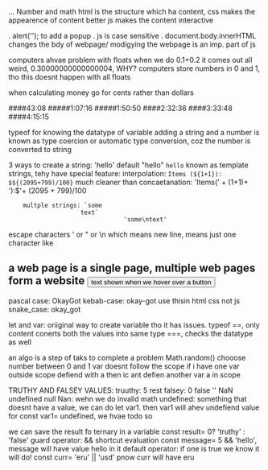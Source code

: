 ... Number and math
html is the structure which ha content,
css makes the appearence of content better
js makes the content interactive

. alert(''); to add a popup
. js is case sensitive
. document.body.innerHTML changes the bdy of webpage/ modigying the webpage is an imp. part of js

computers ahvae  problem with floats when we do 0.1+0.2 it comes out all weird, 0.30000000000000004, WHY? computers store numbers in 0 and 1, tho this doesnt happen with all floats

when calculating money go for cents rather than dollars

####43:08
#####1:07:16
#####1:50:50
####2:32:36
####3:33:48 
####4:15:15

typeof for knowing the datatype of variable
adding a string and a number is known as type coercion or automatic type conversion, coz the number is converted to string

3 ways to create a string:
    'hello' default
    "hello"
    `hello` known as template strings, tehy have special feature:
        interpolation: `Items (${1+1}): $${(2095+799)/100}` much cleaner than concaetanation: 'Items(' + (1+1)+ '):$'+ (2095 + 799)/100

        multple strings: `some
                        text`
                                    'some\ntext'

escape characters \' or \" or \n which means new line, means just one character like

a web page is a single page, multiple web pages form a website
<button title="tooltip"> text shown when we hover over a button
---------

pascal case: OkayGot
kebab-case: okay-got use thisin html css not js
snake_case: okay_got

let and var:
    oriiginal way to create variable tho it has issues.
typeof
==, only content conerts both the values into same type
===, checks the datatype as well

an algo is a step of taks to complete a problem
Math.random() chooose number between 0 and 1
var doesnt follow the scope if i have one var outside scope defiend with a then ic ant defien another var a in scope

TRUTHY AND FALSEY VALUES:
truuthy: 5 rest
falsey: 0 false  '' NaN undefined null
    Nan: wehn we do invalid math
    undefined: something that doesnt have a value,
        we can do let var1. then var1 will ahev undefiend value
        for const var1= undefined, we hvae todo so

we can save the result fo ternary in a variable
    const result= 0? 'truthy' : 'false'
guard operator: && shortcut evaluation
    const message= 5 && 'hello', message will have value hello in it
default operator:  if one is true we know it will do!
 const curr= 'eru' || 'usd' pnow curr will have  eru



